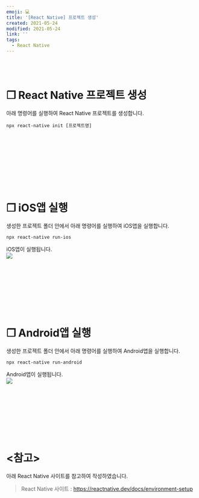 ```yaml
---
emoji: 💻
title: '[React Native] 프로젝트 생성'
created: 2021-05-24
modified: 2021-05-24
link: ''
tags:
  - React Native
---
```

<br></br>





# **❐ React Native 프로젝트 생성**
아래 명령어를 실행하여 React Native 프로젝트를 생성합니다.
```
npx react-native init [프로젝트명]
```
<br></br><br></br><br></br><br></br>





# **❐ iOS앱 실행**
생성한 프로젝트 폴더 안에서 아래 명령어를 실행하여 iOS앱을 실행합니다.
```
npx react-native run-ios
```
iOS앱이 실행됩니다.  
![](/assets/react-native-create_run-ios.png)  
<br></br><br></br><br></br><br></br>





# **❐ Android앱 실행**
생성한 프로젝트 폴더 안에서 아래 명령어를 실행하여 Android앱을 실행합니다.
```
npx react-native run-android
```
Android앱이 실행됩니다.  
![](/assets/react-native-create_run-android.png)  
<br></br><br></br><br></br><br></br>





# **<참고>**
아래 React Native 사이트를 참고하여 작성하였습니다.
> React Native 사이트 : https://reactnative.dev/docs/environment-setup

<br></br><br></br>
